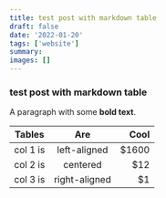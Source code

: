 ```yaml
---
title: test post with markdown table
draft: false
date: '2022-01-20'
tags: ['website']
summary:
images: []
---
```


### test post with markdown table

A paragraph with some **bold text**.

| Tables   |      Are      |  Cool |
| -------- | :-----------: | ----: |
| col 1 is | left-aligned  | $1600 |
| col 2 is |   centered    |   $12 |
| col 3 is | right-aligned |    $1 |
